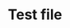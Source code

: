 ---
title: Test file
description: This is a test file checking the files in the sidebar
template: feature-integration-guide-template
---